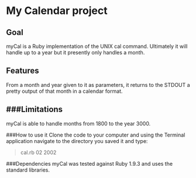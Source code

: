 My Calendar project
===============

Goal
---------------------
myCal is a Ruby implementation of the UNIX cal command. Ultimately it will handle up to a year
but it presently only handles a month.

Features
---------------------
From a month and year given to it as parameters, it returns to the STDOUT a pretty output of that month in a calendar format.

###Limitations
---------------------
myCal is able to handle months from 1800 to the year 3000. 

###How to use it
Clone the code to your computer and using the Terminal application navigate to the directory you saved it and type:
> cal.rb 02 2002

###Dependencies
myCal was tested against Ruby 1.9.3 and uses the standard libraries.

